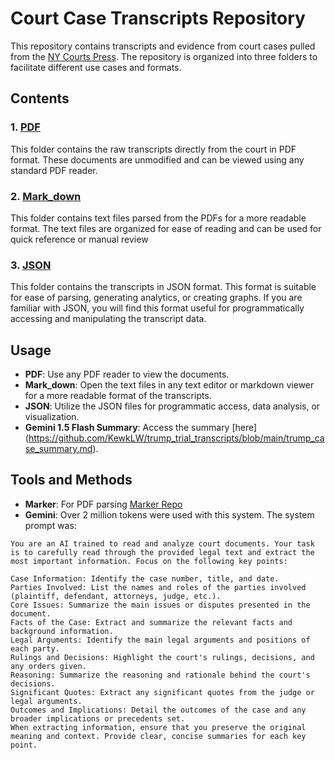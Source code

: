 # Court Case Transcripts Repository

This repository contains transcripts and evidence from court cases pulled from the [NY Courts Press](https://ww2.nycourts.gov/press/index.shtml). The repository is organized into three folders to facilitate different use cases and formats.

## Contents

### 1. [PDF](https://github.com/KewkLW/trump_trial_transcripts/tree/main/pdf)

This folder contains the raw transcripts directly from the court in PDF format. These documents are unmodified and can be viewed using any standard PDF reader.

### 2. [Mark_down](https://github.com/KewkLW/trump_trial_transcripts/tree/main/mark_down)

This folder contains text files parsed from the PDFs for a more readable format. The text files are organized for ease of reading and can be used for quick reference or manual review

### 3. [JSON](https://github.com/KewkLW/trump_trial_transcripts/tree/main/json)

This folder contains the transcripts in JSON format. This format is suitable for ease of parsing, generating analytics, or creating graphs. If you are familiar with JSON, you will find this format useful for programmatically accessing and manipulating the transcript data.

## Usage

- **PDF**: Use any PDF reader to view the documents.
- **Mark_down**: Open the text files in any text editor or markdown viewer for a more readable format of the transcripts.
- **JSON**: Utilize the JSON files for programmatic access, data analysis, or visualization.
- **Gemini 1.5 Flash Summary**: Access the summary [here] (https://github.com/KewkLW/trump_trial_transcripts/blob/main/trump_case_summary.md).

## Tools and Methods

- **Marker**: For PDF parsing [Marker Repo](https://github.com/VikParuchuri/marker)
- **Gemini**: Over 2 million tokens were used with this system. The system prompt was:
  
```
You are an AI trained to read and analyze court documents. Your task is to carefully read through the provided legal text and extract the most important information. Focus on the following key points:

Case Information: Identify the case number, title, and date.
Parties Involved: List the names and roles of the parties involved (plaintiff, defendant, attorneys, judge, etc.).
Core Issues: Summarize the main issues or disputes presented in the document.
Facts of the Case: Extract and summarize the relevant facts and background information.
Legal Arguments: Identify the main legal arguments and positions of each party.
Rulings and Decisions: Highlight the court's rulings, decisions, and any orders given.
Reasoning: Summarize the reasoning and rationale behind the court's decisions.
Significant Quotes: Extract any significant quotes from the judge or legal arguments.
Outcomes and Implications: Detail the outcomes of the case and any broader implications or precedents set.
When extracting information, ensure that you preserve the original meaning and context. Provide clear, concise summaries for each key point.
```
  
